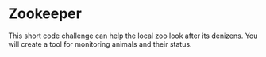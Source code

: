 # Zookeeper
This short code challenge can help the local zoo look after its denizens. You will create a tool for monitoring animals and their status.
